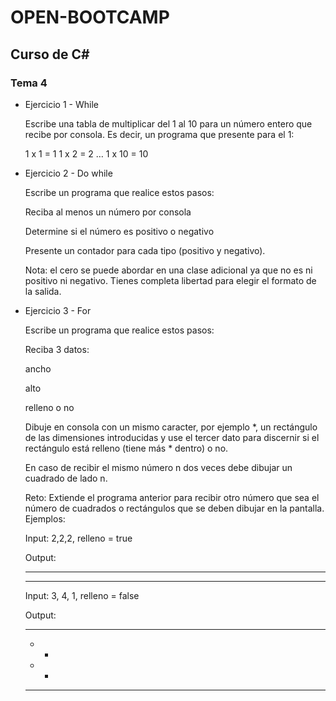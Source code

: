 # OPEN-BOOTCAMP

## Curso de C#
### Tema 4

- Ejercicio 1 - While

	Escribe una tabla de multiplicar del 1 al 10 para un número entero que recibe por consola. Es decir, un programa que presente para el 1:

	1 x 1 = 1
	1 x 2 = 2
	…
	1 x 10 = 10

- Ejercicio 2 - Do while

	Escribe un programa que realice estos pasos:

	Reciba al menos un número por consola

	Determine si el número es positivo o negativo

	Presente un contador para cada tipo (positivo y negativo).

	Nota: el cero se puede abordar en una clase adicional ya que no es ni positivo ni negativo. Tienes completa libertad para elegir el formato de la salida.


- Ejercicio 3 - For

	Escribe un programa que realice estos pasos:

	Reciba 3 datos:

	ancho

	alto

	relleno o no

	Dibuje en consola con un mismo caracter, por ejemplo *, un rectángulo de las dimensiones introducidas y use el tercer dato para discernir si el rectángulo está relleno (tiene más * dentro) o no.

	En caso de recibir el mismo número n dos veces debe dibujar un cuadrado de lado n.

	Reto: Extiende el programa anterior para recibir otro número que sea el número de cuadrados o rectángulos que se deben dibujar en la pantalla. Ejemplos:

	Input: 2,2,2, relleno = true

	Output:

	** **

	** **

	Input: 3, 4, 1, relleno = false

	Output:

	***

	* *

	* *

	***